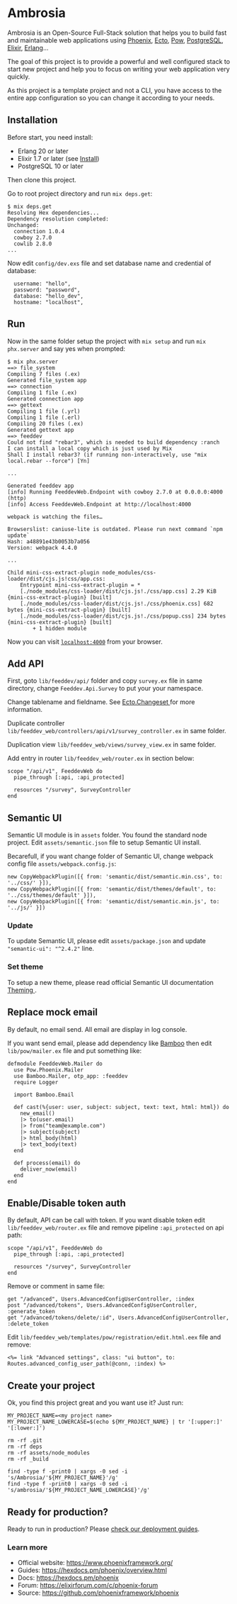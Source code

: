 # Ambrosia

Ambrosia is an Open-Source Full-Stack solution that helps you to build fast and maintainable web applications using
[Phoenix](https://www.phoenixframework.org), [Ecto](https://github.com/elixir-ecto/ecto), [Pow](https://powauth.com),
[PostgreSQL](https://www.postgresql.org), [Elixir](https://elixir-lang.org), [Erlang](https://www.erlang.org)...

The goal of this project is to provide a powerful and well configured stack to start new project and help you to focus
on writing your web application very quickly.

As this project is a template project and not a CLI, you have access to the entire app configuration so you can change
it according to your needs.

## Installation

Before start, you need install:
 * Erlang 20 or later
 * Elixir 1.7 or later (see [Install](https://elixir-lang.org/install.html))
 * PostgreSQL 10 or later

Then clone this project.

Go to root project directory and run `mix deps.get`:
```
$ mix deps.get
Resolving Hex dependencies...
Dependency resolution completed:
Unchanged:
  connection 1.0.4
  cowboy 2.7.0
  cowlib 2.8.0
...
```

Now edit `config/dev.exs` file and set database name and credential of database:
```
  username: "hello",
  password: "password",
  database: "hello_dev",
  hostname: "localhost",
```

## Run

Now in the same folder setup the project with `mix setup` and run `mix phx.server` and say yes when prompted:
```
$ mix phx.server
==> file_system
Compiling 7 files (.ex)
Generated file_system app
==> connection
Compiling 1 file (.ex)
Generated connection app
==> gettext
Compiling 1 file (.yrl)
Compiling 1 file (.erl)
Compiling 20 files (.ex)
Generated gettext app
==> feeddev
Could not find "rebar3", which is needed to build dependency :ranch
I can install a local copy which is just used by Mix
Shall I install rebar3? (if running non-interactively, use "mix local.rebar --force") [Yn]

...

Generated feeddev app
[info] Running FeeddevWeb.Endpoint with cowboy 2.7.0 at 0.0.0.0:4000 (http)
[info] Access FeeddevWeb.Endpoint at http://localhost:4000

webpack is watching the files…

Browserslist: caniuse-lite is outdated. Please run next command `npm update`
Hash: a48891e43b0053b7a056
Version: webpack 4.4.0

...

Child mini-css-extract-plugin node_modules/css-loader/dist/cjs.js!css/app.css:
    Entrypoint mini-css-extract-plugin = *
    [./node_modules/css-loader/dist/cjs.js!./css/app.css] 2.29 KiB {mini-css-extract-plugin} [built]
    [./node_modules/css-loader/dist/cjs.js!./css/phoenix.css] 682 bytes {mini-css-extract-plugin} [built]
    [./node_modules/css-loader/dist/cjs.js!./css/popup.css] 234 bytes {mini-css-extract-plugin} [built]
        + 1 hidden module
```

Now you can visit [`localhost:4000`](http://localhost:4000) from your browser.

## Add API

First, goto `lib/feeddev/api/` folder and copy `survey.ex` file in same directory, change `Feeddev.Api.Survey` to put
your your namespace.

Change tablename and fieldname. See [Ecto.Changeset ](https://hexdocs.pm/ecto/Ecto.Changeset.html) for more information.

Duplicate controller `lib/feeddev_web/controllers/api/v1/survey_controller.ex` in same folder.

Duplication view `lib/feeddev_web/views/survey_view.ex` in same folder.

Add entry in router `lib/feeddev_web/router.ex` in section below:
```
scope "/api/v1", FeeddevWeb do
  pipe_through [:api, :api_protected]

  resources "/survey", SurveyController
end
```

## Semantic UI

Semantic UI module is in `assets` folder. You found the standard node project. Edit `assets/semantic.json` file to
setup Semantic UI install.

Becarefull, if you want change folder of Semantic UI, change webpack config file `assets/webpack.config.js`:
```
new CopyWebpackPlugin([{ from: 'semantic/dist/semantic.min.css', to: '../css/' }]),
new CopyWebpackPlugin([{ from: 'semantic/dist/themes/default', to: '../css/themes/default' }]),
new CopyWebpackPlugin([{ from: 'semantic/dist/semantic.min.js', to: '../js/' }])
```

### Update 

To update Semantic UI, please edit `assets/package.json` and update `"semantic-ui": "^2.4.2"` line.

### Set theme

To setup a new theme, please read official Semantic UI documentation
[Theming ](https://semantic-ui.com/usage/theming.html).

## Replace mock email

By default, no email send. All email are display in log console.

If you want send email, please add dependency like [Bamboo](https://github.com/thoughtbot/bamboo) then edit
`lib/pow/mailer.ex` file and put something like:
```
defmodule FeeddevWeb.Mailer do
  use Pow.Phoenix.Mailer
  use Bamboo.Mailer, otp_app: :feeddev
  require Logger

  import Bamboo.Email

  def cast(%{user: user, subject: subject, text: text, html: html}) do
    new_email()
    |> to(user.email)
    |> from("team@example.com")
    |> subject(subject)
    |> html_body(html)
    |> text_body(text)
  end 

  def process(email) do
    deliver_now(email)
  end 
end
```

## Enable/Disable token auth

By default, API can be call with token. If you want disable token edit `lib/feeddev_web/router.ex` file and remove
pipeline `:api_protected` on api path:
```
scope "/api/v1", FeeddevWeb do
  pipe_through [:api, :api_protected]

  resources "/survey", SurveyController
end
```
Remove or comment in same file:
```
get "/advanced", Users.AdvancedConfigUserController, :index
post "/advanced/tokens", Users.AdvancedConfigUserController, :generate_token
get "/advanced/tokens/delete/:id", Users.AdvancedConfigUserController, :delete_token
```

Edit `lib/feeddev_web/templates/pow/registration/edit.html.eex` file and remove:
```
<%= link "Advanced settings", class: "ui button", to: Routes.advanced_config_user_path(@conn, :index) %>
```

## Create your project

Ok, you find this project great and you want use it? Just run:
```
MY_PROJECT_NAME=<my project name>
MY_PROJECT_NAME_LOWERCASE=$(echo ${MY_PROJECT_NAME} | tr '[:upper:]' '[:lower:]')

rm -rf .git
rm -rf deps
rm -rf assets/node_modules
rm -rf _build

find -type f -print0 | xargs -0 sed -i 's/Ambrosia/'${MY_PROJECT_NAME}'/g'
find -type f -print0 | xargs -0 sed -i 's/ambrosia/'${MY_PROJECT_NAME_LOWERCASE}'/g'
```

## Ready for production?

Ready to run in production? Please [check our deployment guides](https://hexdocs.pm/phoenix/deployment.html).

### Learn more

  * Official website: https://www.phoenixframework.org/
  * Guides: https://hexdocs.pm/phoenix/overview.html
  * Docs: https://hexdocs.pm/phoenix
  * Forum: https://elixirforum.com/c/phoenix-forum
  * Source: https://github.com/phoenixframework/phoenix